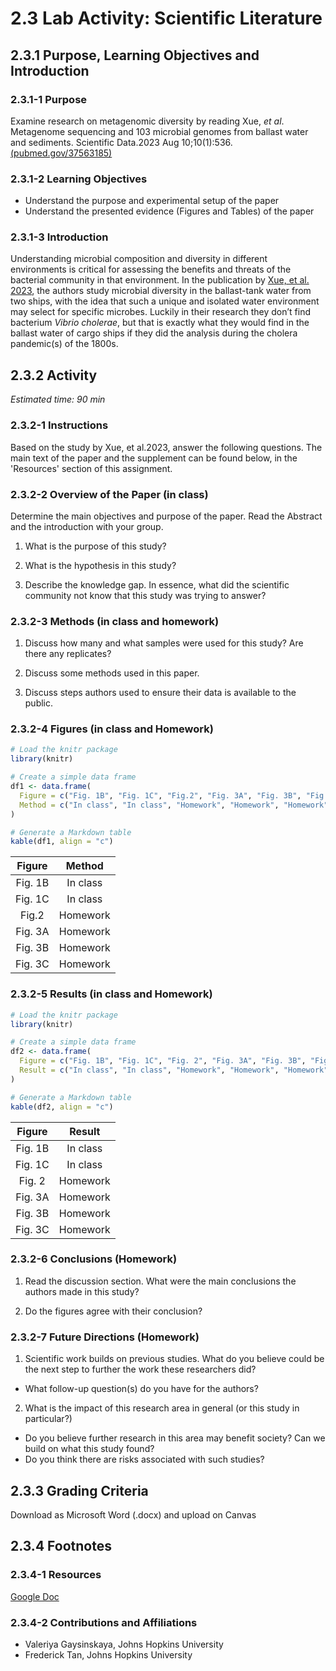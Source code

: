 # 2.3 Lab Activity: Scientific Literature

## 2.3.1 Purpose, Learning Objectives and Introduction

### 2.3.1-1 Purpose

Examine research on metagenomic diversity by reading Xue, *et al*. Metagenome sequencing and 103 microbial genomes from ballast water and sediments. Scientific Data.2023 Aug 10;10(1):536. [(pubmed.gov/37563185)](https://pubmed.ncbi.nlm.nih.gov/37563185/)

### 2.3.1-2 Learning Objectives
- Understand the purpose and experimental setup of the paper
- Understand the presented evidence (Figures and Tables) of the paper

### 2.3.1-3 Introduction

Understanding microbial composition and diversity in different environments is critical for assessing the benefits and threats of the bacterial community in that environment.  In the publication by [Xue, et al. 2023](https://pubmed.ncbi.nlm.nih.gov/37563185/), the authors study microbial diversity in the ballast-tank water from two ships, with the idea that such a unique and isolated water environment may select for specific microbes.  Luckily in their research they don’t find bacterium *Vibrio cholerae*, but that is exactly what they would find in the ballast water of cargo ships if they did the analysis during the cholera pandemic(s) of the 1800s.

## 2.3.2 Activity

*Estimated time: 90 min*


### 2.3.2-1 Instructions

Based on the study by Xue, et al.2023, answer the following questions.  The main text of the paper and the supplement can be found below, in the  'Resources' section of this assignment.

### 2.3.2-2 Overview of the Paper (in class)


Determine the main objectives and purpose of the paper. Read the Abstract and the introduction with your group.

1. What is the purpose of this study?

2. What is the hypothesis in this study?

3. Describe the knowledge gap. In essence, what did the scientific community not know that this study was trying to answer?


### 2.3.2-3 Methods (in class and homework)

1. Discuss how many and what samples were used for this study? Are there any replicates?

2. Discuss some methods used in this paper.

3. Discuss steps authors used to ensure their data is available to the public.

### 2.3.2-4 Figures (in class and Homework)


``` r
# Load the knitr package
library(knitr)

# Create a simple data frame
df1 <- data.frame(
  Figure = c("Fig. 1B", "Fig. 1C", "Fig.2", "Fig. 3A", "Fig. 3B", "Fig. 3C"),
  Method = c("In class", "In class", "Homework", "Homework", "Homework", "Homework")
)

# Generate a Markdown table
kable(df1, align = "c")
```



| Figure  |  Method  |
|:-------:|:--------:|
| Fig. 1B | In class |
| Fig. 1C | In class |
|  Fig.2  | Homework |
| Fig. 3A | Homework |
| Fig. 3B | Homework |
| Fig. 3C | Homework |

### 2.3.2-5 Results (in class and Homework)


``` r
# Load the knitr package
library(knitr)

# Create a simple data frame
df2 <- data.frame(
  Figure = c("Fig. 1B", "Fig. 1C", "Fig. 2", "Fig. 3A", "Fig. 3B", "Fig. 3C"),
  Result = c("In class", "In class", "Homework", "Homework", "Homework", "Homework")
)

# Generate a Markdown table
kable(df2, align = "c")
```



| Figure  |  Result  |
|:-------:|:--------:|
| Fig. 1B | In class |
| Fig. 1C | In class |
| Fig. 2  | Homework |
| Fig. 3A | Homework |
| Fig. 3B | Homework |
| Fig. 3C | Homework |

### 2.3.2-6 Conclusions (Homework)

1. Read the discussion section. What were the main conclusions the authors made in this study?

2. Do the figures agree with their conclusion?

### 2.3.2-7 Future Directions (Homework)

1. Scientific work builds on previous studies. What do you believe could be the next step to further the work these researchers did? 
 - What follow-up question(s) do you have for the authors?

2. What is the impact of this research area in general (or this study in particular?)
- Do you believe further research in this area may benefit society? Can we build on what this study found?
- Do you think there are risks associated with such studies?

## 2.3.3 Grading Criteria

Download as Microsoft Word (.docx) and upload on Canvas


## 2.3.4 Footnotes

### 2.3.4-1 Resources

[Google Doc](https://docs.google.com/document/d/1kKnvMGq8jBfwKzC7W5YEJ7CtTgFNahAaDfV3LNknznM/edit?usp=sharing)

### 2.3.4-2 Contributions and Affiliations

- Valeriya Gaysinskaya, Johns Hopkins University
- Frederick Tan, Johns Hopkins University
